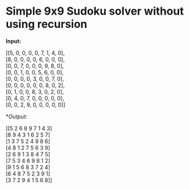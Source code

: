 # Simple 9x9 Sudoku solver without using recursion

**Input:**

[[5, 0, 0, 0, 0, 7, 1, 4, 0],<br />
 [8, 0, 0, 0, 0, 6, 0, 0, 0],<br />
 [0, 0, 7, 0, 0, 0, 9, 8, 0],<br />
 [0, 0, 1, 0, 0, 5, 6, 0, 0],<br />
 [0, 0, 0, 0, 3, 0, 0, 7, 0],<br />
 [0, 0, 0, 0, 0, 0, 8, 0, 2],<br />
 [0, 1, 0, 0, 8, 3, 0, 2, 0],<br />
 [0, 4, 0, 7, 0, 0, 0, 0, 0],<br />
 [0, 0, 2, 9, 0, 0, 0, 0, 0]]<br />
 
**Output:*

[[5 2 6 8 9 7 1 4 3]<br />
 [8 9 4 3 1 6 2 5 7]<br />
 [1 3 7 5 2 4 9 8 6]<br />
 [4 8 1 2 7 5 6 3 9]<br />
 [2 6 9 1 3 8 4 7 5]<br />
 [7 5 3 4 6 9 8 1 2]<br />
 [9 1 5 6 8 3 7 2 4]<br />
 [6 4 8 7 5 2 3 9 1]<br />
 [3 7 2 9 4 1 5 6 8]]

